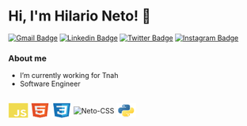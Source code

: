# Hi, I'm Hilario Neto! 👋

[![Gmail Badge](https://img.shields.io/badge/Gmail-D14836?style=for-the-badge&logo=gmail&logoColor=white)](mailto:neto.berr@gmail.com)
[![Linkedin Badge](https://img.shields.io/badge/LinkedIn-0077B5?style=for-the-badge&logo=linkedin&logoColor=white&link=https://www.linkedin.com/in/hilario-uber-neto-09b377190/)](https://www.linkedin.com/in/hilario-uber-neto-09b377190/)
[![Twitter Badge](https://img.shields.io/badge/Twitter-1DA1F2?style=for-the-badge&logo=twitter&logoColor=white&link=https://twitter.com/uberneto)](https://twitter.com/uberneto)
[![Instagram Badge](https://img.shields.io/badge/Instagram-E4405F?style=for-the-badge&logo=instagram&logoColor=white&link=https://www.instagram.com/netoult/)](https://www.instagram.com/netoult/)

### About me
-  I’m currently working for Tnah
-  Software Engineer

<div style="display: inline_block"><br>
  <img align="center" alt="Neto-Js" height="30" width="40" src="https://raw.githubusercontent.com/devicons/devicon/master/icons/javascript/javascript-plain.svg">
  <img align="center" alt="Neto-HTML" height="30" width="40" src="https://raw.githubusercontent.com/devicons/devicon/master/icons/html5/html5-original.svg">
  <img align="center" alt="Neto-CSS" height="30" width="40" src="https://raw.githubusercontent.com/devicons/devicon/master/icons/css3/css3-original.svg">
  <img align="center" alt="Neto-CSS" height="30" width="40" src="https://raw.githubusercontent.com/devicons/devicon/master/icons/css3/nodejs-original.svg">
  <img align="center" alt="Neto-Python" height="30" width="40" src="https://raw.githubusercontent.com/devicons/devicon/master/icons/python/python-original.svg">
</div>
